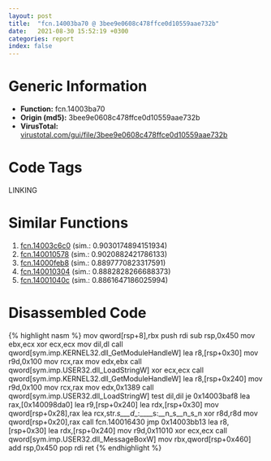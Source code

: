 ```yaml
---
layout: post
title:  "fcn.14003ba70 @ 3bee9e0608c478ffce0d10559aae732b"
date:   2021-08-30 15:52:19 +0300
categories: report
index: false
---
```


# Generic Information
- **Function:** fcn.14003ba70
- **Origin (md5):** 3bee9e0608c478ffce0d10559aae732b
- **VirusTotal:** [virustotal.com/gui/file/3bee9e0608c478ffce0d10559aae732b][virustotal_ref]

# Code Tags
<span class="tag" id="LINKING">LINKING</span>


# Similar Functions

1. [fcn.14003c6c0][similar_1_ref] (sim.: 0.9030174894151934)
2. [fcn.140010578][similar_2_ref] (sim.: 0.9020882421786133)
3. [fcn.14000feb8][similar_3_ref] (sim.: 0.8897770823317591)
4. [fcn.140010304][similar_4_ref] (sim.: 0.8882828266688373)
5. [fcn.14001040c][similar_5_ref] (sim.: 0.8861647186025994)


# Disassembled Code

{% highlight nasm %}
mov qword[rsp+8],rbx
push rdi
sub rsp,0x450
mov ebx,ecx
xor ecx,ecx
mov dil,dl
call qword[sym.imp.KERNEL32.dll_GetModuleHandleW]
lea r8,[rsp+0x30]
mov r9d,0x100
mov rcx,rax
mov edx,ebx
call qword[sym.imp.USER32.dll_LoadStringW]
xor ecx,ecx
call qword[sym.imp.KERNEL32.dll_GetModuleHandleW]
lea r8,[rsp+0x240]
mov r9d,0x100
mov rcx,rax
mov edx,0x1389
call qword[sym.imp.USER32.dll_LoadStringW]
test dil,dil
je 0x14003baf8
lea rax,[0x140098da0]
lea r9,[rsp+0x240]
lea rdx,[rsp+0x30]
mov qword[rsp+0x28],rax
lea rcx,str._s___d__:____s:__n_s__n_s_n
xor r8d,r8d
mov qword[rsp+0x20],rax
call fcn.140016430
jmp 0x14003bb13
lea r8,[rsp+0x30]
lea rdx,[rsp+0x240]
mov r9d,0x11010
xor ecx,ecx
call qword[sym.imp.USER32.dll_MessageBoxW]
mov rbx,qword[rsp+0x460]
add rsp,0x450
pop rdi
ret
{% endhighlight %}


[similar_1_ref]: /report/fcn.14003c6c0@3bee9e0608c478ffce0d10559aae732b
[similar_2_ref]: /report/fcn.140010578@c4af5ec7826361dc5a22db79be296638
[similar_3_ref]: /report/fcn.14000feb8@c4af5ec7826361dc5a22db79be296638
[similar_4_ref]: /report/fcn.140010304@c4af5ec7826361dc5a22db79be296638
[similar_5_ref]: /report/fcn.14001040c@c4af5ec7826361dc5a22db79be296638
[virustotal_ref]: https://www.virustotal.com/gui/file/3bee9e0608c478ffce0d10559aae732b